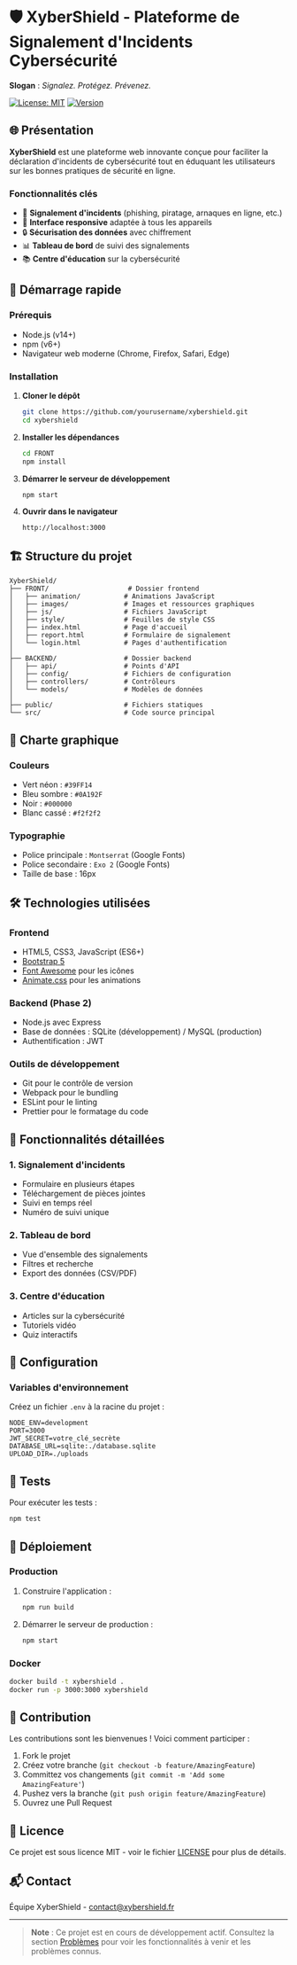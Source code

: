 # 🛡️ XyberShield - Plateforme de Signalement d'Incidents Cybersécurité

**Slogan** : _Signalez. Protégez. Prévenez._

[![License: MIT](https://img.shields.io/badge/License-MIT-green.svg)](https://opensource.org/licenses/MIT)
[![Version](https://img.shields.io/badge/version-1.0.0-blue.svg)](https://github.com/yourusername/xybershield)

## 🌐 Présentation

**XyberShield** est une plateforme web innovante conçue pour faciliter la déclaration d'incidents de cybersécurité tout en éduquant les utilisateurs sur les bonnes pratiques de sécurité en ligne.

### Fonctionnalités clés

- 🚨 **Signalement d'incidents** (phishing, piratage, arnaques en ligne, etc.)
- 📱 **Interface responsive** adaptée à tous les appareils
- 🔒 **Sécurisation des données** avec chiffrement
- 📊 **Tableau de bord** de suivi des signalements
- 📚 **Centre d'éducation** sur la cybersécurité

## 🚀 Démarrage rapide

### Prérequis

- Node.js (v14+)
- npm (v6+)
- Navigateur web moderne (Chrome, Firefox, Safari, Edge)

### Installation

1. **Cloner le dépôt**
   ```bash
   git clone https://github.com/yourusername/xybershield.git
   cd xybershield
   ```

2. **Installer les dépendances**
   ```bash
   cd FRONT
   npm install
   ```

3. **Démarrer le serveur de développement**
   ```bash
   npm start
   ```

4. **Ouvrir dans le navigateur**
   ```
   http://localhost:3000
   ```

## 🏗️ Structure du projet

```
XyberShield/
├── FRONT/                    # Dossier frontend
│   ├── animation/           # Animations JavaScript
│   ├── images/              # Images et ressources graphiques
│   ├── js/                  # Fichiers JavaScript
│   ├── style/               # Feuilles de style CSS
│   ├── index.html           # Page d'accueil
│   ├── report.html          # Formulaire de signalement
│   └── login.html           # Pages d'authentification
│
├── BACKEND/                 # Dossier backend
│   ├── api/                 # Points d'API
│   ├── config/              # Fichiers de configuration
│   ├── controllers/         # Contrôleurs
│   └── models/              # Modèles de données
│
├── public/                  # Fichiers statiques
└── src/                     # Code source principal
```

## 🎨 Charte graphique

### Couleurs
- Vert néon : `#39FF14`
- Bleu sombre : `#0A192F`
- Noir : `#000000`
- Blanc cassé : `#f2f2f2`

### Typographie
- Police principale : `Montserrat` (Google Fonts)
- Police secondaire : `Exo 2` (Google Fonts)
- Taille de base : 16px

## 🛠️ Technologies utilisées

### Frontend
- HTML5, CSS3, JavaScript (ES6+)
- [Bootstrap 5](https://getbootstrap.com/)
- [Font Awesome](https://fontawesome.com/) pour les icônes
- [Animate.css](https://animate.style/) pour les animations

### Backend (Phase 2)
- Node.js avec Express
- Base de données : SQLite (développement) / MySQL (production)
- Authentification : JWT

### Outils de développement
- Git pour le contrôle de version
- Webpack pour le bundling
- ESLint pour le linting
- Prettier pour le formatage du code

## 📝 Fonctionnalités détaillées

### 1. Signalement d'incidents
- Formulaire en plusieurs étapes
- Téléchargement de pièces jointes
- Suivi en temps réel
- Numéro de suivi unique

### 2. Tableau de bord
- Vue d'ensemble des signalements
- Filtres et recherche
- Export des données (CSV/PDF)

### 3. Centre d'éducation
- Articles sur la cybersécurité
- Tutoriels vidéo
- Quiz interactifs

## 🔧 Configuration

### Variables d'environnement
Créez un fichier `.env` à la racine du projet :

```env
NODE_ENV=development
PORT=3000
JWT_SECRET=votre_clé_secrète
DATABASE_URL=sqlite:./database.sqlite
UPLOAD_DIR=./uploads
```

## 🧪 Tests

Pour exécuter les tests :

```bash
npm test
```

## 🚀 Déploiement

### Production

1. Construire l'application :
   ```bash
   npm run build
   ```

2. Démarrer le serveur de production :
   ```bash
   npm start
   ```

### Docker

```bash
docker build -t xybershield .
docker run -p 3000:3000 xybershield
```

## 🤝 Contribution

Les contributions sont les bienvenues ! Voici comment participer :

1. Fork le projet
2. Créez votre branche (`git checkout -b feature/AmazingFeature`)
3. Committez vos changements (`git commit -m 'Add some AmazingFeature'`)
4. Pushez vers la branche (`git push origin feature/AmazingFeature`)
5. Ouvrez une Pull Request

## 📄 Licence

Ce projet est sous licence MIT - voir le fichier [LICENSE](LICENSE) pour plus de détails.

## 📬 Contact

Équipe XyberShield - [contact@xybershield.fr]([mailto:(https://xyber-clan-5t9i03i3q-josiasange37s-projects.vercel.app))

---

> **Note** : Ce projet est en cours de développement actif. Consultez la section [Problèmes](https://github.com/yourusername/xybershield/issues) pour voir les fonctionnalités à venir et les problèmes connus.

